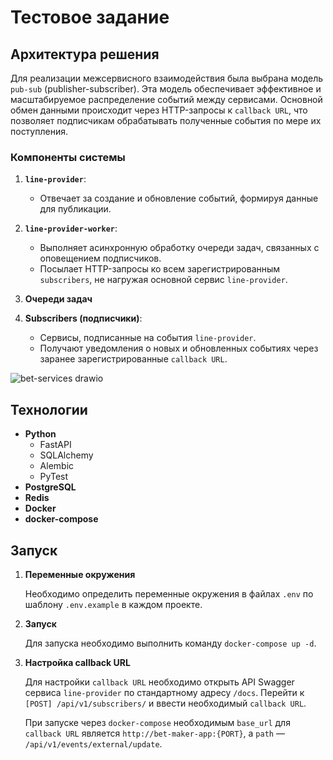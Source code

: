 # Тестовое задание

## Архитектура решения

Для реализации межсервисного взаимодействия была выбрана модель `pub-sub` (publisher-subscriber). Эта модель обеспечивает эффективное и масштабируемое распределение событий между сервисами. Основной обмен данными происходит через HTTP-запросы к `callback URL`, что позволяет подписчикам обрабатывать полученные события по мере их поступления.

### Компоненты системы

1. **`line-provider`**:
   - Отвечает за создание и обновление событий, формируя данные для публикации.

2. **`line-provider-worker`**:
   - Выполняет асинхронную обработку очереди задач, связанных с оповещением подписчиков.
   - Посылает HTTP-запросы ко всем зарегистрированным `subscribers`, не нагружая основной сервис `line-provider`.

3. **Очереди задач**

4. **Subscribers (подписчики)**:
   - Сервисы, подписанные на события `line-provider`.
   - Получают уведомления о новых и обновленных событиях через заранее зарегистрированные `callback URL`.

![bet-services drawio](https://github.com/user-attachments/assets/f1cc442a-c242-439c-a4ca-8a3afae53463)

## Технологии

- **Python**
  - FastAPI
  - SQLAlchemy
  - Alembic
  - PyTest
- **PostgreSQL**
- **Redis**
- **Docker**
- **docker-compose**

## Запуск

1. **Переменные окружения**

   Необходимо определить переменные окружения в файлах `.env` по шаблону `.env.example` в каждом проекте.

2. **Запуск**

   Для запуска необходимо выполнить команду `docker-compose up -d`.

3. **Настройка callback URL**

   Для настройки `callback URL` необходимо открыть API Swagger сервиса `line-provider` по стандартному адресу `/docs`. Перейти к `[POST] /api/v1/subscribers/` и ввести необходимый `callback URL`.

   При запуске через `docker-compose` необходимым `base_url` для `callback URL` является `http://bet-maker-app:{PORT}`, а `path` — `/api/v1/events/external/update`.
